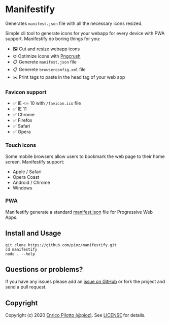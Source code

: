 # Manifestify

Generates `manifest.json` file with all the necessary icons resized.

Simple cli tool to generate icons for your webapp for every device with PWA support.
Manifestify do boring things for you:

- 🖼 Cut and resize webapp icons
- ⚙️ Optimize icons with [Pngcrush](https://pmt.sourceforge.io/pngcrush/)
- 📋 Generete `manifest.json` file
- 📋 Generete `browserconfig.xml` file
- ✂️ Print tags to paste in the head tag of your web app

### Favicon support

- ✅ IE <= 10 with `/favicon.ico` file
- ✅ IE 11
- ✅ Chrome
- ✅ Firefox
- ✅ Safari
- ✅ Opera

### Touch icons

Some mobile browsers allow users to bookmark the web page to their home screen. Manifestify support:

- Apple / Safari
- Opera Coast
- Android / Chrome
- Windows

### PWA

Manifestify generate a standard [manifest.json](https://developer.mozilla.org/en-US/docs/Web/Manifest) file for Progressive Web Apps.

## Install and Usage

```
git clone https://github.com/pioz/manifestify.git
cd manifestify
node . --help
```

## Questions or problems?

If you have any issues please add an [issue on
GitHub](https://github.com/pioz/manifestify/issues) or fork the project and send a
pull request.

## Copyright

Copyright (c) 2020 [Enrico Pilotto (@pioz)](https://github.com/pioz). See
[LICENSE](https://github.com/pioz/manifestify/blob/master/LICENSE) for details.
